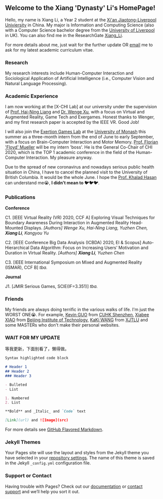 ## Welcome to the Xiang 'Dynasty' Li's HomePage!

Hello, my name is Xiang Li, a Year 2 student at the [Xi'an Jiaotong-Liverpool Univiersity](https://www.xjtlu.edu.cn/) in China. My major is Information and Computing Science (also with a Computer Science bachelor degree from the [University of Liverpool](https://www.liverpool.ac.uk/) in UK). You can also find me in the ResearchGate [Xiang_Li](https://www.researchgate.net/profile/Xiang_Li31/). 

For more details about me, just wait for the further update OR  <a href="mailto:dynasty.li@outlook.com">email</a> me to ask for my latest academic curriculum vitae.

### Research

My research interests include Human-Computer Interaction and Sociological Application of Artificial Intelligence (i.e., Computer Vision and Natural Language Processing).

### Academic Experience

I am now working at the [X-CHI Lab] at our university under the supervision of [Prof. Hai-Ning Liang](https://www.xjtlu.edu.cn/en/departments/academic-departments/computer-science-and-software-engineering/staff/hai-liang/) and [Dr. Wenge Xu](https://www.researchgate.net/profile/Wenge_Xu/), with a focus on Virtual and Augmented Reality, Game Tech and Exergames. Honest thanks to Wenger, and my first research paper is accepted by the IEEE VR. Good Job!

I will also join the [Exertion Games Lab](https://exertiongameslab.org/) at the [University of Monash](https://www.monash.edu/) this summer as a three-month intern from the end of June to early September, with a focus on Brain-Computer Interaction and Motor Memory. [Prof. Florian 'Floyd' Mueller](http://floydmueller.com/home/home.htm/) will be my intern 'boss'. He is the General Co-Chair of CHI 2020, which is the TOP 1 academic conference in the field of the Human-Computer Interaction. My pleasure anyway.

Due to the spread of new coronavirus and nowadays serious public health situation in China, I have to cancel the planned visit to the University of British Columbia. It would be the whole June. I hope the [Prof. Khalad Hasan](https://people.ok.ubc.ca/mkhasan/) can understand me😭, **I didn't mean to 🐦🐦🐦**.

### Publications

**Conference**

C1. [IEEE Virtual Reality (VR) 2020, CCF A] Exploring Visual Techniques for Boundary Awareness During Interaction in Augmented Reality Head-Mounted Displays.
_[Authors] Wenge Xu, Hai-Ning Liang, Yuzhen Chen, **Xiang Li**, Kangyou Yu_

C2. [IEEE Conference Big Data Analysis (ICBDA) 2020, EI & Scopus] Auto-Hierarchical Data Algorithm: Focus on Increasing Users’ Motivation and Duration in Virtual Reality.
_[Authors] **Xiang Li**, Yuzhen Chen_

C3. [IEEE International Symposium on Mixed and Augmented Reality (ISMAR), CCF B] _tba._

**Journal**

J1. [JMIR Serious Games, SCIE(IF=3.351)] _tba._


### Friends

My friends are always doing terrific in the various walks of life. I'm just the WORST ONE😭. For example, [Kevin GUO](https://guoyuanxinkevin.github.io/GYX_bleach_boi.github.io/) from [CUHK Shenzhen](https://www.cuhk.edu.cn/en/), [Xiabee XIAO](http://xiabee.cn:8000/) from [Beijing Institute of Technology](http://www.bit.edu.cn/), [KaKi WANG](https://kakiii.github.io/) from [XJTLU](https://www.xjtlu.edu.cn/) and some MASTERs who don't make their personal websites.

### WAIT FOR MY UPDATE

等我更新，下面别看了，懒得做。



```markdown
Syntax highlighted code block

# Header 1
## Header 2
### Header 3

- Bulleted
- List

1. Numbered
2. List

**Bold** and _Italic_ and `Code` text

[Link](url) and ![Image](src)
```

For more details see [GitHub Flavored Markdown](https://guides.github.com/features/mastering-markdown/).

### Jekyll Themes

Your Pages site will use the layout and styles from the Jekyll theme you have selected in your [repository settings](https://github.com/Dynasty-Li/Dynasty-Li.github.io/settings). The name of this theme is saved in the Jekyll `_config.yml` configuration file.

### Support or Contact

Having trouble with Pages? Check out our [documentation](https://help.github.com/categories/github-pages-basics/) or [contact support](https://github.com/contact) and we’ll help you sort it out.
